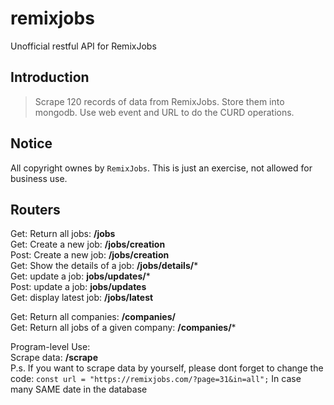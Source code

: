 # remixjobs
Unofficial restful API for RemixJobs

## Introduction

> Scrape 120 records of data from RemixJobs.
> Store them into mongodb. 
> Use web event and URL to do the CURD operations. 

<!-- more -->

## Notice

All copyright ownes by  `RemixJobs`. This is just an exercise, not allowed for business use.

## Routers

Get: Return all jobs: **/jobs**  
Get: Create a new job: **/jobs/creation**  
Post: Create a new job:  **/jobs/creation**  
Get: Show the details of a job: **/jobs/details/***  
Get: update a job: **jobs/updates/***  
Post: update a job: **jobs/updates**  
Get: display latest job: **/jobs/latest**

Get: Return all companies: **/companies/**  
Get: Return all jobs of a given company: **/companies/***

Program-level Use:  
Scrape data:  **/scrape**  
P.s. If you want to scrape data by yourself, please dont forget to change the code:
`const url = "https://remixjobs.com/?page=31&in=all";`
In case many SAME date in the database
